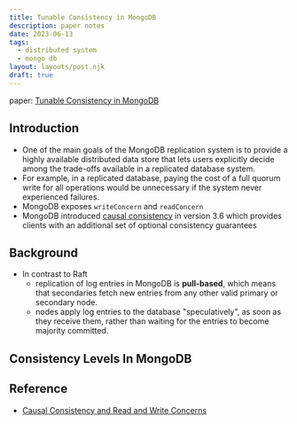 ```yaml
---
title: Tunable Consistency in MongoDB
description: paper notes
date: 2023-06-13
tags:
  - distributed system
  - mongo db
layout: layouts/post.njk
draft: true
---
```


paper: [Tunable Consistency in MongoDB](https://www.vldb.org/pvldb/vol12/p2071-schultz.pdf)

## Introduction

- One of the main goals of the MongoDB replication system is to provide a highly available distributed data store that lets users explicitly decide among the trade-offs available in a replicated database system. 
- For example, in a replicated database, paying the cost of a full quorum write for all operations would be unnecessary if the system never experienced failures.
- MongoDB exposes `writeConcern` and `readConcern`
- MongoDB introduced [causal consistency](https://www.mongodb.com/docs/manual/core/causal-consistency-read-write-concerns/) in version 3.6 which provides clients with an additional
set of optional consistency guarantees 

## Background
- In contrast to Raft
    - replication of log entries in MongoDB is **pull-based**, which means that secondaries
fetch new entries from any other valid primary or secondary node.
    - nodes apply log entries to the database "speculatively", as soon as they receive them, rather than
waiting for the entries to become majority committed.


## Consistency Levels In MongoDB


## Reference 
- [Causal Consistency and Read and Write Concerns](https://www.mongodb.com/docs/manual/core/causal-consistency-read-write-concerns/)